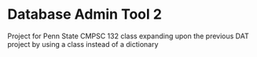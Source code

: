 # Database Admin Tool 2
 Project for Penn State CMPSC 132 class expanding upon the previous DAT project by using a class instead of a dictionary
